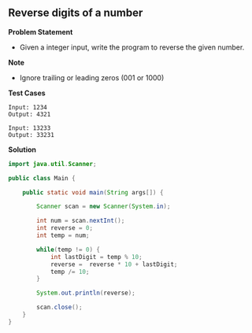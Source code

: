 ## Reverse digits of a number

**Problem Statement**

- Given a integer input, write the program to reverse the given number.

**Note**

- Ignore trailing or leading zeros (001 or 1000)

**Test Cases**

```
Input: 1234
Output: 4321

Input: 13233
Output: 33231
```

**Solution**

```java
import java.util.Scanner;

public class Main {

	public static void main(String args[]) {

		Scanner scan = new Scanner(System.in);

		int num = scan.nextInt();
		int reverse = 0;
		int temp = num;

		while(temp != 0) {
			int lastDigit = temp % 10;
			reverse =  reverse * 10 + lastDigit;
			temp /= 10;
		}

		System.out.println(reverse);

		scan.close();
	}
}
```
